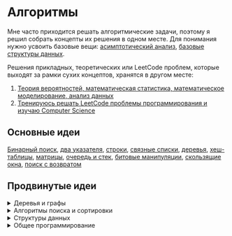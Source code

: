 # Алгоритмы

Мне часто приходится решать алгоритмические задачи, поэтому я решил собрать концепты их решения в одном месте. Для понимания нужно усвоить базовые вещи: 
<a href="./Асимптотический анализ.ipynb">асимптотический анализ</a>, <a href="./Базовые структуры данных.ipynb">базовые структуры данных</a>.

Решения прикладных, теоретических или LeetCode проблем, которые выходят за рамки сухих концептов, хранятся в другом месте:

1. <a href="https://github.com/funcid/data-science">Теория вероятностей, математическая статистика, математическое моделирование, анализ данных</a>
2. <a href="https://github.com/funcid/leetcode-training">Тренируюсь решать LeetCode проблемы программирования и изучаю Computer Science</a>

## Основные идеи
<a href="./Бинарный поиск.ipynb">Бинарный поиск</a>, 
<a href="./Два указателя.ipynb">два указателя</a>, 
<a href="./Строки.ipynb">строки</a>, 
<a href="./Связные списки.ipynb">связные списки</a>, 
<a href="./Деревья.ipynb">деревья</a>, 
<a href="./Хеш-таблицы.ipynb">хеш-таблицы</a>, 
<a href="./Матрицы.ipynb">матрицы</a>, 
<a href="./Очередь и стек.ipynb">очередь и стек</a>, 
<a href="./Битовые манипуляции.ipynb">битовые манипуляции</a>, 
<a href="./Скользящие окна.ipynb">скользящие окна</a>, 
<a href="./Поиск с возвратом.ipynb">поиск с возвратом</a>

## Продвинутые идеи

<details><summary>Деревья и графы</summary>
  
- **DFS / BFS**
- **Префиксное дерево**
- **Суффиксное дерево**
- **Quad дерево**
- **Дерево отрезков**
- **Система непересекающихся множеств**
- **Дерево Меркла**
- **B / B+ дерево**
- **LSM дерево**
- **Splay дерево**

</details>

<details><summary>Алгоритмы поиска и сортировки</summary>
  
- **Алгоритмы Ли / Дейкстры / Флойда-Уоршелла**
- **Топологическая сортировка**
- **Алгоритм Кадане**
- **Алгоритм Кнута-Морриса-Пратта**
- **Quick select**

</details>

<details><summary>Структуры данных</summary>
  
- **Персистентные структуры данных**
- **Фильтр Блума**
- **Битовая карта**
- **Кольцевой буфер**
- **Фибоначчиева куча**

</details>

<details><summary>Общее программирование</summary>
  
- **Динамическое программирование**
- **Жадные алгоритмы**

</details>
